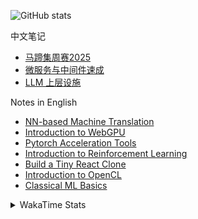 ![GitHub stats](https://github-readme-stats.vercel.app/api?username=finger-bone&show_icons=true&theme=transparent)

中文笔记

- [马蹄集周赛2025](https://finger-bone.github.io/baidu-matiji-weekly-contest-2025/)
- [微服务与中间件速成](https://finger-bone.github.io/micro-service-crashcourse)
- [LLM 上层设施](https://finger-bone.github.io/ali-datawhale-logic-inference/)

Notes in English

- [NN-based Machine Translation](https://finger-bone.github.io/xun-fei-datawhale-translation/)
- [Introduction to WebGPU](https://finger-bone.github.io/triangles-on-web/)
- [Pytorch Acceleration Tools](https://finger-bone.github.io/faster-pytorch/)
- [Introduction to Reinforcement Learning](https://finger-bone.github.io/rl-crashcourse/)
- [Build a Tiny React Clone](https://finger-bone.github.io/tiny-react/)
- [Introduction to OpenCL](https://finger-bone.github.io/introduction-to-opencl/)
- [Classical ML Basics](https://finger-bone.github.io/classical-ml-basics/)

<details>

<summary>WakaTime Stats</summary>

![WakaTime stats](https://github-readme-stats.vercel.app/api/wakatime?username=zend&layout=compact)

</details>

